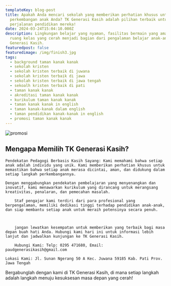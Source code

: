 ```yaml
---
templateKey: blog-post
title: Apakah Anda mencari sekolah yang memberikan perhatian khusus untuk
  perkembangan anak Anda? TK Generasi Kasih adalah pilihan terbaik untuk memulai
  perjalanan pendidikan mereka!
date: 2024-03-24T15:04:10.000Z
description: Lingkungan belajar yang nyaman, fasilitas bermain yang aman, dan
  ruang kelas yang cerah menjadi bagian dari pengalaman belajar anak-anak di TK
  Generasi Kasih.
featuredpost: false
featuredimage: /img/finish3.jpg
tags:
  - background taman kanak kanak 
  - sekolah kristen
  - sekolah kristen terbaik di juwana
  - sekolah kristen terbaik di jawa 
  - sekolah kristen terbaik di jawa tengah
  - sekoalh kristen terbaik di pati
  - taman kanak kanak
  - akreditasi taman kanak kanak
  - kurikulum taman kanak kanak
  - taman kanak kanak in english
  - taman kanak-kanak dalam english
  - taman pendidikan kanak-kanak in english
  - promosi taman kanak kanak
---
```

![promosi](/img/finish3.jpg "TK Kristen Terbaik di Juwana")

## Mengapa Memilih TK Generasi Kasih?

```
Pendekatan Pedagogi Berbasis Kasih Sayang: Kami memahami bahwa setiap anak adalah individu yang unik. Kami memberikan perhatian khusus untuk memastikan bahwa setiap anak merasa dicintai, aman, dan didukung dalam setiap langkah perkembangannya.

Dengan menggabungkan pendekatan pembelajaran yang menyenangkan dan inovatif, kami menawarkan kurikulum yang dirancang untuk merangsang kreativitas, penalaran, dan pemecahan masalah.

    Staf pengajar kami terdiri dari para profesional yang berpengalaman, memiliki dedikasi tinggi terhadap pendidikan anak-anak, dan siap membantu setiap anak untuk meraih potensinya secara penuh.



    jangan lewatkan kesempatan untuk memberikan yang terbaik bagi masa depan buah hati Anda. Hubungi kami hari ini untuk informasi lebih lanjut dan jadwalkan kunjungan ke TK Generasi Kasih.

    Hubungi Kami: Telp: 0295 471680, Email: paudgenerasikasih@gmail.com 

Lokasi Kami: Jl. Sunan Ngerang 50 A Kec. Juwana 59185 Kab. Pati Prov. Jawa Tengah
```

Bergabunglah dengan kami di TK Generasi Kasih, di mana setiap langkah adalah langkah menuju kesuksesan masa depan yang cerah!